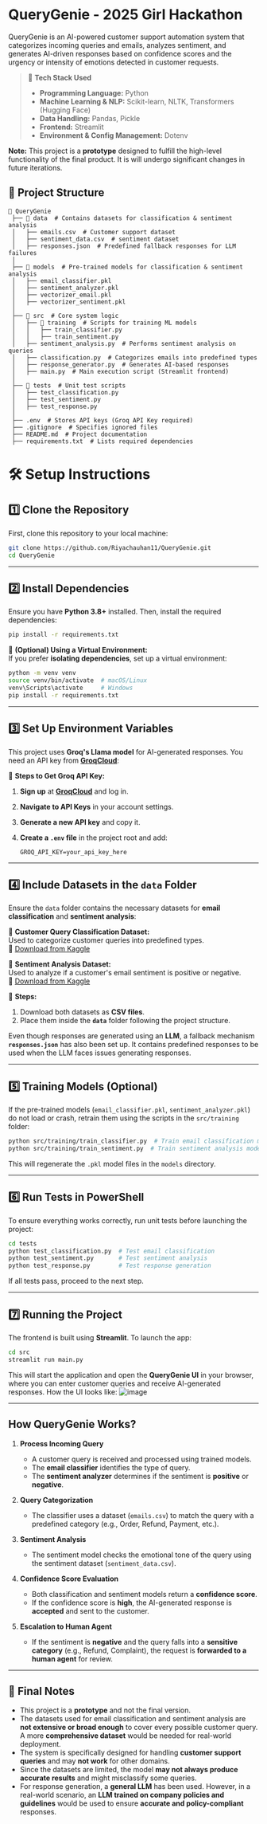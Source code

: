 # QueryGenie - 2025 Girl Hackathon

QueryGenie is an AI-powered customer support automation system that categorizes incoming queries and emails, analyzes sentiment, and generates AI-driven responses based on confidence scores and the urgency or intensity of emotions detected in customer requests.

> 📌 **Tech Stack Used**  
> - **Programming Language:** Python  
> - **Machine Learning & NLP:** Scikit-learn, NLTK, Transformers (Hugging Face)  
> - **Data Handling:** Pandas, Pickle  
> - **Frontend:** Streamlit  
> - **Environment & Config Management:** Dotenv  

**Note:** This project is a **prototype** designed to fulfill the high-level functionality of the final product. It is will undergo significant changes in future iterations.

## 📁 Project Structure
```
📂 QueryGenie
 ├── 📂 data  # Contains datasets for classification & sentiment analysis
 │   ├── emails.csv  # Customer support dataset 
 │   ├── sentiment_data.csv  # sentiment dataset 
 │   ├── responses.json  # Predefined fallback responses for LLM failures
 │
 ├── 📂 models  # Pre-trained models for classification & sentiment analysis
 │   ├── email_classifier.pkl
 │   ├── sentiment_analyzer.pkl
 │   ├── vectorizer_email.pkl
 │   ├── vectorizer_sentiment.pkl
 │
 ├── 📂 src  # Core system logic
 │   ├── 📂 training  # Scripts for training ML models
 │   │   ├── train_classifier.py
 │   │   ├── train_sentiment.py
 │   ├── sentiment_analysis.py  # Performs sentiment analysis on queries
 │   ├── classification.py  # Categorizes emails into predefined types
 │   ├── response_generator.py  # Generates AI-based responses
 │   ├── main.py  # Main execution script (Streamlit frontend)
 │
 ├── 📂 tests  # Unit test scripts
 │   ├── test_classification.py
 │   ├── test_sentiment.py
 │   ├── test_response.py
 │
 ├── .env  # Stores API keys (Groq API Key required)
 ├── .gitignore  # Specifies ignored files
 ├── README.md  # Project documentation
 ├── requirements.txt  # Lists required dependencies
```

# 🛠️ Setup Instructions  

## 1️⃣ Clone the Repository  

First, clone this repository to your local machine:  

```bash
git clone https://github.com/Riyachauhan11/QueryGenie.git
cd QueryGenie
```

---

## 2️⃣ Install Dependencies  

Ensure you have **Python 3.8+** installed. Then, install the required dependencies:  

```bash
pip install -r requirements.txt
```

🔹 **(Optional) Using a Virtual Environment:**  
If you prefer **isolating dependencies**, set up a virtual environment:  

```bash
python -m venv venv
source venv/bin/activate  # macOS/Linux
venv\Scripts\activate     # Windows
pip install -r requirements.txt
```

---

## 3️⃣ Set Up Environment Variables  

This project uses **Groq's Llama model** for AI-generated responses. You need an API key from **[GroqCloud](https://console.groq.com/playground)**:  

🔹 **Steps to Get Groq API Key:**  
1. **Sign up** at **[GroqCloud](https://console.groq.com/playground)** and log in.  
2. **Navigate to API Keys** in your account settings.  
3. **Generate a new API key** and copy it.  
4. **Create a `.env` file** in the project root and add:  

   ```plaintext
   GROQ_API_KEY=your_api_key_here
   ```

---

## 4️⃣ Include Datasets in the `data` Folder  

Ensure the `data` folder contains the necessary datasets for **email classification** and **sentiment analysis**:  

🔹 **Customer Query Classification Dataset:**  
Used to categorize customer queries into predefined types.  
📌 [Download from Kaggle](https://www.kaggle.com/datasets/scodepy/customer-support-intent-dataset)  

🔹 **Sentiment Analysis Dataset:**  
Used to analyze if a customer's email sentiment is positive or negative.  
📌 [Download from Kaggle](https://www.kaggle.com/datasets/lakshmi25npathi/imdb-dataset-of-50k-movie-reviews)  

💾 **Steps:**  
1. Download both datasets as **CSV files**.  
2. Place them inside the **`data`** folder following the project structure.  

Even though responses are generated using an **LLM**, a fallback mechanism **`responses.json`** has also been set up. It contains predefined responses to be used when the LLM faces issues generating responses.  

---

## 5️⃣ Training Models (Optional)  

If the pre-trained models (`email_classifier.pkl`, `sentiment_analyzer.pkl`) do not load or crash, retrain them using the scripts in the `src/training` folder:  

```bash
python src/training/train_classifier.py  # Train email classification model
python src/training/train_sentiment.py  # Train sentiment analysis model
```

This will regenerate the `.pkl` model files in the `models` directory.  

---

## 6️⃣ Run Tests in PowerShell  

To ensure everything works correctly, run unit tests before launching the project:  

```bash
cd tests
python test_classification.py  # Test email classification
python test_sentiment.py       # Test sentiment analysis
python test_response.py        # Test response generation
```

If all tests pass, proceed to the next step.  

---

## 7️⃣ Running the Project  

The frontend is built using **Streamlit**. To launch the app:  

```bash
cd src
streamlit run main.py
```

This will start the application and open the **QueryGenie UI** in your browser, where you can enter customer queries and receive AI-generated responses. How the UI looks like:
![image](https://github.com/user-attachments/assets/8ebb3c3b-ac34-4fc5-97a4-0b4c478cb84c)
  
---

## How QueryGenie Works?  

1. **Process Incoming Query**  
   - A customer query is received and processed using trained models.  
   - The **email classifier** identifies the type of query.  
   - The **sentiment analyzer** determines if the sentiment is **positive** or **negative**.  

2. **Query Categorization**  
   - The classifier uses a dataset (`emails.csv`) to match the query with a predefined category (e.g., Order, Refund, Payment, etc.).  

3. **Sentiment Analysis**  
   - The sentiment model checks the emotional tone of the query using the sentiment dataset (`sentiment_data.csv`).  

4. **Confidence Score Evaluation**  
   - Both classification and sentiment models return a **confidence score**.  
   - If the confidence score is **high**, the AI-generated response is **accepted** and sent to the customer.  

5. **Escalation to Human Agent**  
   - If the sentiment is **negative** and the query falls into a **sensitive category** (e.g., Refund, Complaint), the request is **forwarded to a human agent** for review.

---

## 🔹 Final Notes  

- This project is a **prototype** and not the final version.  
- The datasets used for email classification and sentiment analysis are **not extensive or broad enough** to cover every possible customer query. A more **comprehensive dataset** would be needed for real-world deployment.  
- The system is specifically designed for handling **customer support queries** and may **not work** for other domains.  
- Since the datasets are limited, the model **may not always produce accurate results** and might misclassify some queries.  
- For response generation, a **general LLM** has been used. However, in a real-world scenario, an **LLM trained on company policies and guidelines** would be used to ensure **accurate and policy-compliant** responses.

